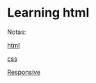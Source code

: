 # Learning html

Notas: 

[html](https://github.com/V-Juarez/Learning/blob/html/html/README.md)

[css](https://github.com/V-Juarez/Learning/blob/html/css/CSS_README.md)

[Responsive](https://github.com/V-Juarez/Learning/blob/html/responsive/responsive.md)
